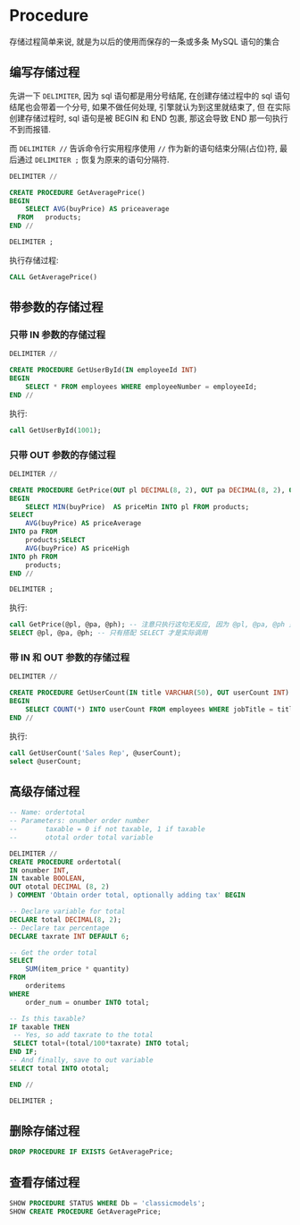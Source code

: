 # Procedure

存储过程简单来说, 就是为以后的使用而保存的一条或多条 MySQL 语句的集合

## 编写存储过程

先讲一下 `DELIMITER`,  因为 sql 语句都是用分号结尾, 在创建存储过程中的 sql 语句结尾也会带着一个分号, 如果不做任何处理, 引擎就认为到这里就结束了, 但
在实际创建存储过程时, sql 语句是被 BEGIN 和 END 包裹, 那这会导致 END 那一句执行不到而报错.

而 `DELIMITER //` 告诉命令行实用程序使用 `//` 作为新的语句结束分隔(占位)符,  最后通过 `DELIMITER ;` 恢复为原来的语句分隔符.

```sql
DELIMITER //

CREATE PROCEDURE GetAveragePrice()
BEGIN
    SELECT AVG(buyPrice) AS priceaverage
  FROM   products;
END //

DELIMITER ;
```

执行存储过程:

```sql
CALL GetAveragePrice()
```

## 带参数的存储过程

### 只带 IN 参数的存储过程

```sql
DELIMITER //

CREATE PROCEDURE GetUserById(IN employeeId INT)
BEGIN
    SELECT * FROM employees WHERE employeeNumber = employeeId;
END //
```

执行:

```sql
call GetUserById(1001);
```

### 只带 OUT 参数的存储过程

```sql
DELIMITER //

CREATE PROCEDURE GetPrice(OUT pl DECIMAL(8, 2), OUT pa DECIMAL(8, 2), OUT ph DECIMAL(8, 2))
BEGIN
    SELECT MIN(buyPrice)  AS priceMin INTO pl FROM products;
SELECT 
    AVG(buyPrice) AS priceAverage
INTO pa FROM
    products;SELECT 
    AVG(buyPrice) AS priceHigh
INTO ph FROM
    products;
END //

DELIMITER ;
```

执行:

```sql
call GetPrice(@pl, @pa, @ph); -- 注意只执行这句无反应, 因为 @pl, @pa, @ph 只相当于形参
SELECT @pl, @pa, @ph; -- 只有搭配 SELECT 才是实际调用
```

### 带 IN 和 OUT 参数的存储过程

```sql
DELIMITER //

CREATE PROCEDURE GetUserCount(IN title VARCHAR(50), OUT userCount INT)
BEGIN
    SELECT COUNT(*) INTO userCount FROM employees WHERE jobTitle = title;
END //
```

执行:

```sql
call GetUserCount('Sales Rep', @userCount);
select @userCount;
```

## 高级存储过程

```sql
-- Name: ordertotal
-- Parameters: onumber order number
--       taxable = 0 if not taxable, 1 if taxable 
--       ototal order total variable

DELIMITER //
CREATE PROCEDURE ordertotal( 
IN onumber INT,
IN taxable BOOLEAN, 
OUT ototal DECIMAL (8, 2)
) COMMENT 'Obtain order total, optionally adding tax' BEGIN

-- Declare variable for total 
DECLARE total DECIMAL(8, 2); 
-- Declare tax percentage 
DECLARE taxrate INT DEFAULT 6;

-- Get the order total
SELECT 
    SUM(item_price * quantity)
FROM
    orderitems
WHERE
    order_num = onumber INTO total;

-- Is this taxable? 
IF taxable THEN
 -- Yes, so add taxrate to the total
 SELECT total+(total/100*taxrate) INTO total; 
END IF;
-- And finally, save to out variable
SELECT total INTO ototal;

END //

DELIMITER ;
```

## 删除存储过程

```sql
DROP PROCEDURE IF EXISTS GetAveragePrice;
```

## 查看存储过程

```sql
SHOW PROCEDURE STATUS WHERE Db = 'classicmodels';
SHOW CREATE PROCEDURE GetAveragePrice;
```
